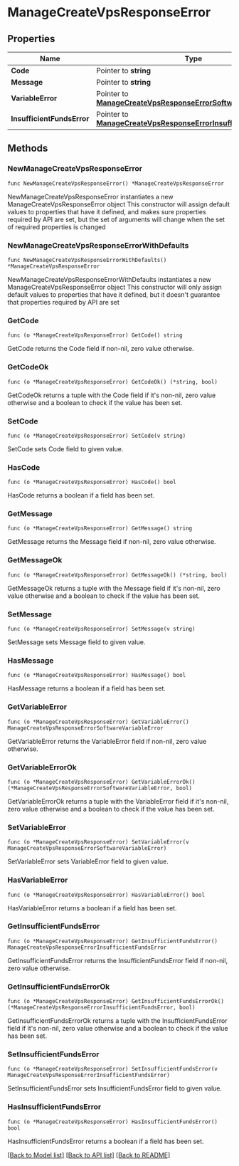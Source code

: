 # ManageCreateVpsResponseError

## Properties

Name | Type | Description | Notes
------------ | ------------- | ------------- | -------------
**Code** | Pointer to **string** |  | [optional] 
**Message** | Pointer to **string** |  | [optional] 
**VariableError** | Pointer to [**ManageCreateVpsResponseErrorSoftwareVariableError**](ManageCreateVpsResponseErrorSoftwareVariableError.md) |  | [optional] 
**InsufficientFundsError** | Pointer to [**ManageCreateVpsResponseErrorInsufficientFundsError**](ManageCreateVpsResponseErrorInsufficientFundsError.md) |  | [optional] 

## Methods

### NewManageCreateVpsResponseError

`func NewManageCreateVpsResponseError() *ManageCreateVpsResponseError`

NewManageCreateVpsResponseError instantiates a new ManageCreateVpsResponseError object
This constructor will assign default values to properties that have it defined,
and makes sure properties required by API are set, but the set of arguments
will change when the set of required properties is changed

### NewManageCreateVpsResponseErrorWithDefaults

`func NewManageCreateVpsResponseErrorWithDefaults() *ManageCreateVpsResponseError`

NewManageCreateVpsResponseErrorWithDefaults instantiates a new ManageCreateVpsResponseError object
This constructor will only assign default values to properties that have it defined,
but it doesn't guarantee that properties required by API are set

### GetCode

`func (o *ManageCreateVpsResponseError) GetCode() string`

GetCode returns the Code field if non-nil, zero value otherwise.

### GetCodeOk

`func (o *ManageCreateVpsResponseError) GetCodeOk() (*string, bool)`

GetCodeOk returns a tuple with the Code field if it's non-nil, zero value otherwise
and a boolean to check if the value has been set.

### SetCode

`func (o *ManageCreateVpsResponseError) SetCode(v string)`

SetCode sets Code field to given value.

### HasCode

`func (o *ManageCreateVpsResponseError) HasCode() bool`

HasCode returns a boolean if a field has been set.

### GetMessage

`func (o *ManageCreateVpsResponseError) GetMessage() string`

GetMessage returns the Message field if non-nil, zero value otherwise.

### GetMessageOk

`func (o *ManageCreateVpsResponseError) GetMessageOk() (*string, bool)`

GetMessageOk returns a tuple with the Message field if it's non-nil, zero value otherwise
and a boolean to check if the value has been set.

### SetMessage

`func (o *ManageCreateVpsResponseError) SetMessage(v string)`

SetMessage sets Message field to given value.

### HasMessage

`func (o *ManageCreateVpsResponseError) HasMessage() bool`

HasMessage returns a boolean if a field has been set.

### GetVariableError

`func (o *ManageCreateVpsResponseError) GetVariableError() ManageCreateVpsResponseErrorSoftwareVariableError`

GetVariableError returns the VariableError field if non-nil, zero value otherwise.

### GetVariableErrorOk

`func (o *ManageCreateVpsResponseError) GetVariableErrorOk() (*ManageCreateVpsResponseErrorSoftwareVariableError, bool)`

GetVariableErrorOk returns a tuple with the VariableError field if it's non-nil, zero value otherwise
and a boolean to check if the value has been set.

### SetVariableError

`func (o *ManageCreateVpsResponseError) SetVariableError(v ManageCreateVpsResponseErrorSoftwareVariableError)`

SetVariableError sets VariableError field to given value.

### HasVariableError

`func (o *ManageCreateVpsResponseError) HasVariableError() bool`

HasVariableError returns a boolean if a field has been set.

### GetInsufficientFundsError

`func (o *ManageCreateVpsResponseError) GetInsufficientFundsError() ManageCreateVpsResponseErrorInsufficientFundsError`

GetInsufficientFundsError returns the InsufficientFundsError field if non-nil, zero value otherwise.

### GetInsufficientFundsErrorOk

`func (o *ManageCreateVpsResponseError) GetInsufficientFundsErrorOk() (*ManageCreateVpsResponseErrorInsufficientFundsError, bool)`

GetInsufficientFundsErrorOk returns a tuple with the InsufficientFundsError field if it's non-nil, zero value otherwise
and a boolean to check if the value has been set.

### SetInsufficientFundsError

`func (o *ManageCreateVpsResponseError) SetInsufficientFundsError(v ManageCreateVpsResponseErrorInsufficientFundsError)`

SetInsufficientFundsError sets InsufficientFundsError field to given value.

### HasInsufficientFundsError

`func (o *ManageCreateVpsResponseError) HasInsufficientFundsError() bool`

HasInsufficientFundsError returns a boolean if a field has been set.


[[Back to Model list]](../README.md#documentation-for-models) [[Back to API list]](../README.md#documentation-for-api-endpoints) [[Back to README]](../README.md)


